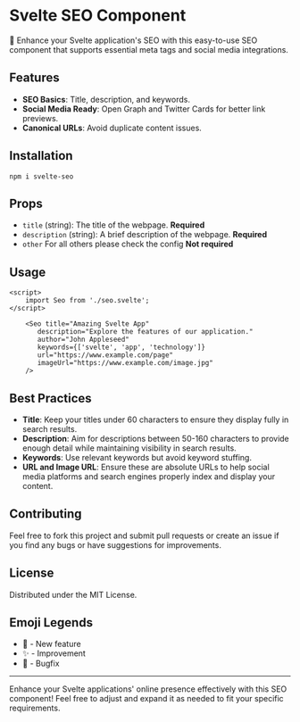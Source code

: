 # Svelte SEO Component

🚀 Enhance your Svelte application's SEO with this easy-to-use SEO component that supports essential meta tags and social media integrations.

## Features

- **SEO Basics**: Title, description, and keywords.
- **Social Media Ready**: Open Graph and Twitter Cards for better link previews.
- **Canonical URLs**: Avoid duplicate content issues.

## Installation

`npm i svelte-seo`

## Props

- `title` (string): The title of the webpage. **Required**
- `description` (string): A brief description of the webpage. **Required**
- `other` For all others please check the config **Not required**

## Usage

```svelte
<script>
    import Seo from './seo.svelte';
</script>

    <Seo title="Amazing Svelte App"
       description="Explore the features of our application."
       author="John Appleseed"
       keywords={['svelte', 'app', 'technology']}
       url="https://www.example.com/page"
       imageUrl="https://www.example.com/image.jpg"
    />
```

## Best Practices

- **Title**: Keep your titles under 60 characters to ensure they display fully in search results.
- **Description**: Aim for descriptions between 50-160 characters to provide enough detail while maintaining visibility in search results.
- **Keywords**: Use relevant keywords but avoid keyword stuffing.
- **URL and Image URL**: Ensure these are absolute URLs to help social media platforms and search engines properly index and display your content.

## Contributing

Feel free to fork this project and submit pull requests or create an issue if you find any bugs or have suggestions for improvements.

## License

Distributed under the MIT License.

## Emoji Legends

- 🚀 - New feature
- ✨ - Improvement
- 🐛 - Bugfix

---

Enhance your Svelte applications' online presence effectively with this SEO component! Feel free to adjust and expand it as needed to fit your specific requirements.
